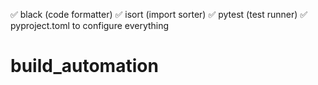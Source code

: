 ✅ black (code formatter)
✅ isort (import sorter)
✅ pytest (test runner)
✅ pyproject.toml to configure everything
# build_automation
